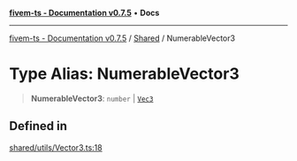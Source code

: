 [**fivem-ts - Documentation v0.7.5**](../../../README.md) • **Docs**

***

[fivem-ts - Documentation v0.7.5](../../../README.md) / [Shared](../README.md) / NumerableVector3

# Type Alias: NumerableVector3

> **NumerableVector3**: `number` \| [`Vec3`](../interfaces/Vec3.md)

## Defined in

[shared/utils/Vector3.ts:18](https://github.com/Purpose-Dev/fivem-ts/blob/main/src/shared/utils/Vector3.ts#L18)
